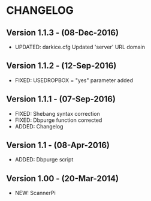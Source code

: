 # CHANGELOG

## Version 1.1.3 - (08-Dec-2016)
* UPDATED: darkice.cfg Updated 'server' URL domain

## Version 1.1.2 - (12-Sep-2016)
* FIXED: USEDROPBOX = "yes" parameter added

## Version 1.1.1 - (07-Sep-2016)
* FIXED: Shebang syntax correction
* FIXED: Dbpurge function corrected
* ADDED: Changelog

## Version 1.1 - (08-Apr-2016)
* ADDED: Dbpurge script

## Version 1.00 - (20-Mar-2014)
* NEW: ScannerPi
